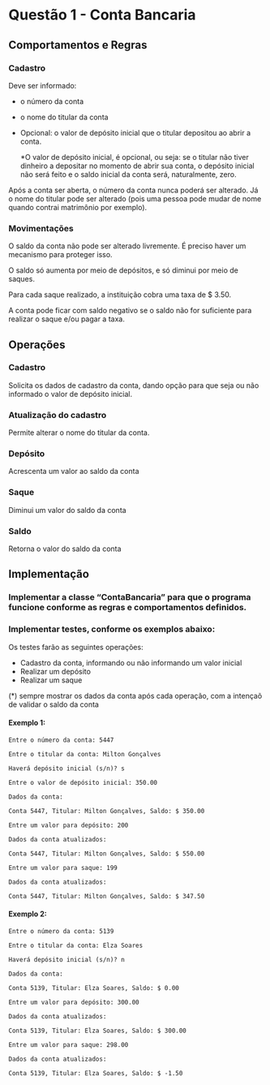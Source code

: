 # Questão 1 - Conta Bancaria

## Comportamentos e Regras

### Cadastro

Deve ser informado:
- o número da conta
- o nome do titular da conta
- Opcional: o valor de depósito inicial que o titular depositou ao abrir a conta.
  
     *O valor de depósito inicial, é opcional, ou seja: se o titular não tiver dinheiro a depositar no momento de abrir sua conta, o depósito inicial não será feito e o saldo inicial da conta será, naturalmente, zero.

Após a conta ser aberta, o número da conta nunca poderá ser alterado. Já o nome do titular pode ser alterado (pois uma pessoa pode mudar de nome quando contrai matrimônio por exemplo).

### Movimentações

O saldo da conta não pode ser alterado livremente. É preciso haver um mecanismo para proteger isso.

O saldo só aumenta por meio de depósitos, e só diminui por meio de saques.

Para cada saque realizado, a instituição cobra uma taxa de $ 3.50.

A conta pode ficar com saldo negativo se o saldo não for suficiente para realizar o saque e/ou pagar a taxa.

## Operações

### Cadastro
Solicita os dados de cadastro da conta, dando opção para que seja ou não informado o valor de depósito inicial. 

### Atualização do cadastro
Permite alterar o nome do titular da conta.

### Depósito
Acrescenta um valor ao saldo da conta

### Saque
Diminui um valor do saldo da conta

### Saldo
Retorna o valor do saldo da conta

## Implementação
### Implementar a classe “ContaBancaria” para que o programa funcione conforme as regras e comportamentos definidos.

### Implementar testes, conforme os exemplos abaixo:

Os testes farão as seguintes operações:
- Cadastro da conta, informando ou não informando um valor inicial
- Realizar um depósito
- Realizar um saque
  
(*) sempre mostrar os dados da conta após cada operação, com a intençaõ de validar o saldo da conta

#### Exemplo 1:

    Entre o número da conta: 5447

    Entre o titular da conta: Milton Gonçalves

    Haverá depósito inicial (s/n)? s

    Entre o valor de depósito inicial: 350.00

    Dados da conta:

    Conta 5447, Titular: Milton Gonçalves, Saldo: $ 350.00

    Entre um valor para depósito: 200

    Dados da conta atualizados:

    Conta 5447, Titular: Milton Gonçalves, Saldo: $ 550.00

    Entre um valor para saque: 199

    Dados da conta atualizados:

    Conta 5447, Titular: Milton Gonçalves, Saldo: $ 347.50

#### Exemplo 2:

    Entre o número da conta: 5139

    Entre o titular da conta: Elza Soares

    Haverá depósito inicial (s/n)? n

    Dados da conta:

    Conta 5139, Titular: Elza Soares, Saldo: $ 0.00

    Entre um valor para depósito: 300.00

    Dados da conta atualizados:

    Conta 5139, Titular: Elza Soares, Saldo: $ 300.00

    Entre um valor para saque: 298.00

    Dados da conta atualizados:

    Conta 5139, Titular: Elza Soares, Saldo: $ -1.50
